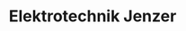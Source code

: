 ---
title: "Elektrotechnik Jenzer"
url: /pfarrkirchen-bei-bad-hall/elektrotechnik-jenzer/
shop: Elektronik
---